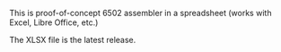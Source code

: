 This is proof-of-concept 6502 assembler in a spreadsheet (works with Excel, Libre Office, etc.)

The XLSX file is the latest release.
